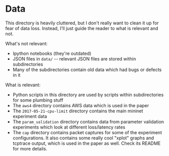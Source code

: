 Data
====

This directory is heavily cluttered, but I don't really want to clean it up for
fear of data loss. Instead, I'll just guide the reader to what is relevant and
not.

What's not relevant:
- Ipython notebooks (they're outdated)
- JSON files in `data/` -- relevant JSON files are stored within subdirectories
- Many of the subdirectories contain old data which had bugs or defects in it

What is relevant:
- Python scripts in this directory are used by scripts within subdirectories for
  some plumbing stuff
- The `aws4` directory contains AWS data which is used in the paper
- The `2017-05-21-cpu-limit` directory contains the main mininet experiment data
- The `param_validation` directory contains data from parameter validation
  experiments which look at different loss/latency rates
- The `cap` directory contains packet captures for some of the experiment
  configurations. It also contains some really cool "xplot" graphs and tcptrace
  output, which is used in the paper as well. Check its README for more details.
